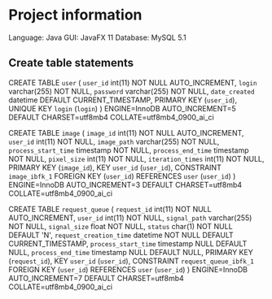 # Project information

Language: Java
GUI: JavaFX 11
Database: MySQL 5.1

## Create table statements

CREATE TABLE `user` (
  `user_id` int(11) NOT NULL AUTO_INCREMENT,
  `login` varchar(255) NOT NULL,
  `password` varchar(255) NOT NULL,
  `date_created` datetime DEFAULT CURRENT_TIMESTAMP,
  PRIMARY KEY (`user_id`),
  UNIQUE KEY `login` (`login`)
) ENGINE=InnoDB AUTO_INCREMENT=5 DEFAULT CHARSET=utf8mb4 COLLATE=utf8mb4_0900_ai_ci


CREATE TABLE `image` (
  `image_id` int(11) NOT NULL AUTO_INCREMENT,
  `user_id` int(11) NOT NULL,
  `image_path` varchar(255) NOT NULL,
  `process_start_time` timestamp NOT NULL,
  `process_end_time` timestamp NOT NULL,
  `pixel_size` int(11) NOT NULL,
  `iteration_times` int(11) NOT NULL,
  PRIMARY KEY (`image_id`),
  KEY `user_id` (`user_id`),
  CONSTRAINT `image_ibfk_1` FOREIGN KEY (`user_id`) REFERENCES `user` (`user_id`)
) ENGINE=InnoDB AUTO_INCREMENT=3 DEFAULT CHARSET=utf8mb4 COLLATE=utf8mb4_0900_ai_ci


CREATE TABLE `request_queue` (
  `request_id` int(11) NOT NULL AUTO_INCREMENT,
  `user_id` int(11) NOT NULL,
  `signal_path` varchar(255) NOT NULL,
  `signal_size` float NOT NULL,
  `status` char(1) NOT NULL DEFAULT 'N',
  `request_creation_time` datetime NOT NULL DEFAULT CURRENT_TIMESTAMP,
  `process_start_time` timestamp NULL DEFAULT NULL,
  `process_end_time` timestamp NULL DEFAULT NULL,
  PRIMARY KEY (`request_id`),
  KEY `user_id` (`user_id`),
  CONSTRAINT `request_queue_ibfk_1` FOREIGN KEY (`user_id`) REFERENCES `user` (`user_id`)
) ENGINE=InnoDB AUTO_INCREMENT=7 DEFAULT CHARSET=utf8mb4 COLLATE=utf8mb4_0900_ai_ci
